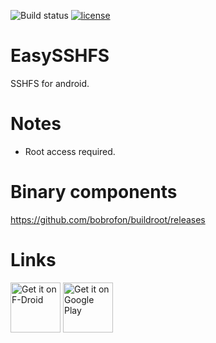 ![Build status](https://github.com/bobrofon/easysshfs/actions/workflows/build.yml/badge.svg?branch=master) [![license](https://img.shields.io/github/license/mashape/apistatus.svg?maxAge=2592000)](https://github.com/bobrofon/easysshfs/blob/master/LICENSE.txt)

# EasySSHFS
SSHFS for android.

# Notes
* Root access required.

# Binary components
https://github.com/bobrofon/buildroot/releases

# Links
[<img src="https://fdroid.gitlab.io/artwork/badge/get-it-on.png"
     alt="Get it on F-Droid"
     height="80">](https://f-droid.org/packages/ru.nsu.bobrofon.easysshfs/)
[<img src="https://play.google.com/intl/en_us/badges/images/generic/en-play-badge.png"
     alt="Get it on Google Play"
     height="80">](https://play.google.com/store/apps/details?id=ru.nsu.bobrofon.easysshfs)
